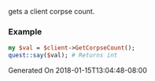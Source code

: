 gets a client corpse count.
### Example

```perl
my $val = $client->GetCorpseCount();
quest::say($val); # Returns int
```


Generated On 2018-01-15T13:04:48-08:00